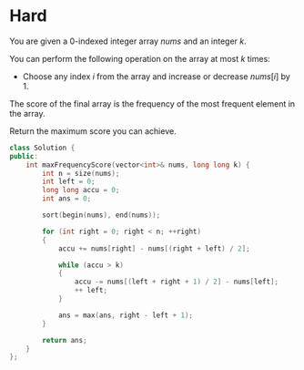 # Hard

You are given a 0-indexed integer array $nums$ and an integer $k$.

You can perform the following operation on the array at most $k$ times:

- Choose any index $i$ from the array and increase or decrease $nums[i]$ by $1$.

The score of the final array is the frequency of the most frequent element in the array.

Return the maximum score you can achieve.

```cpp
class Solution {
public:
    int maxFrequencyScore(vector<int>& nums, long long k) {
        int n = size(nums);
        int left = 0;
        long long accu = 0;
        int ans = 0;

        sort(begin(nums), end(nums));

        for (int right = 0; right < n; ++right)
        {
            accu += nums[right] - nums[(right + left) / 2];

            while (accu > k)
            {
                accu -= nums[(left + right + 1) / 2] - nums[left];
                ++ left;
            }

            ans = max(ans, right - left + 1);
        }

        return ans;
    }
};
```
